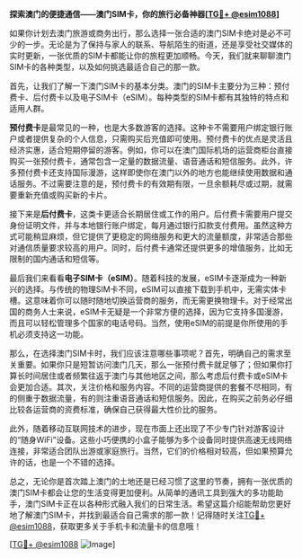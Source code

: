 **探索澳门的便捷通信——澳门SIM卡，你的旅行必备神器[[TG💪+ @esim1088](https://t.me/s/esim1088)]**

如果你计划去澳门旅游或商务出行，那么选择一张合适的澳门SIM卡绝对是必不可少的一步。无论是为了保持与家人的联系、导航陌生的街道，还是享受社交媒体的实时更新，一张优质的SIM卡都能让你的旅程更加顺畅。今天，我们就来聊聊澳门SIM卡的各种类型，以及如何挑选最适合自己的那一款。

首先，让我们了解一下澳门SIM卡的基本分类。澳门的SIM卡主要分为三种：预付费卡、后付费卡以及电子SIM卡（eSIM）。每种类型的SIM卡都有其独特的特点和适用人群。

**预付费卡**是最常见的一种，也是大多数游客的选择。这种卡不需要用户绑定银行账户或者提供复杂的个人信息，只需购买后充值即可使用。预付费卡的优点是灵活且经济实惠，适合短期停留的游客。例如，你可以在澳门国际机场的运营商柜台直接购买一张预付费卡，通常包含一定量的数据流量、语音通话和短信服务。此外，许多预付费卡还支持国际漫游，这样即使你在澳门以外的地方也能继续使用数据和通话服务。不过需要注意的是，预付费卡的有效期有限，一旦余额耗尽或过期，就需要重新充值或购买新的卡片。

接下来是**后付费卡**，这类卡更适合长期居住或工作的用户。后付费卡需要用户提交身份证明文件，并与本地银行账户绑定，每月通过银行扣款支付费用。虽然这种方式可能稍显麻烦，但它提供了更稳定的网络服务和更大的流量额度，非常适合那些对通信质量要求较高的用户。同时，后付费卡通常还提供更多的增值服务，比如无限制的国内通话和短信等。

最后我们来看看**电子SIM卡（eSIM）**。随着科技的发展，eSIM卡逐渐成为一种新兴的选择。与传统的物理SIM卡不同，eSIM可以直接下载到手机中，无需实体卡槽。这意味着你可以随时随地切换运营商的服务，而无需更换物理卡。对于经常出国的商务人士来说，eSIM卡无疑是一个非常方便的选择，因为它支持多国漫游，而且可以轻松管理多个国家的电话号码。当然，使用eSIM的前提是你所使用的手机必须支持这一功能。

那么，在选择澳门SIM卡时，我们应该注意哪些事项呢？首先，明确自己的需求至关重要。如果你只是短暂访问澳门几天，那么一张预付费卡就足够了；但如果你打算长时间居住或者频繁往返于澳门与其他地区之间，那么考虑后付费卡或eSIM卡会更加合适。其次，关注价格和服务内容。不同的运营商提供的套餐不尽相同，有的侧重于数据流量，有的则注重语音通话和短信服务。因此，在购买之前务必仔细比较各运营商的资费标准，确保自己获得最大性价比的服务。

此外，随着移动互联网技术的进步，现在市面上还出现了不少专门针对游客设计的“随身WiFi”设备。这些小巧便携的小盒子能够为多个设备同时提供高速无线网络连接，非常适合团队出游或家庭旅行。当然，它们的价格相对较高，但如果预算允许的话，也是一个不错的选择。

总之，无论你是首次踏上澳门的土地还是已经习惯了这里的节奏，拥有一张优质的澳门SIM卡都会让您的生活变得更加便利。从简单的通讯工具到强大的多功能助手，澳门SIM卡正在以各种形式融入我们的日常生活。希望这篇介绍能帮助您更好地了解澳门SIM卡，并找到最适合自己需求的那一款！记得随时关注[TG💪+ @esim1088](https://t.me/s/esim1088)，获取更多关于手机卡和流量卡的信息哦！

[[TG💪+ @esim1088](https://t.me/s/esim1088) ![Image](https://i.postimg.cc/4NQfJmqS/Snipaste-2025-05-13-00-14-12.png)]